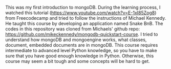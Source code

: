This was my first introduction to mongoDB. During the learning process, I watched this tutorial (https://www.youtube.com/watch?v=E-1xI85Zog8) from Freecodecamp and tried to follow the instructions of Michael Kennedy. He taught this course by developing an application named Snake BnB. The codes in this repository was cloned from Michaels' github repo: https://github.com/mikeckennedy/mongodb-quickstart-course. I tried to understand how mongoDB and mongoengine works, what classes, document, embedded documents are in mongoDB. This course requires intermediate to advanced level Python knowledge, so you have to make sure that you have good enough knowledge in Python. Otherwise, this course may seem a bit tough and some concepts will be hard to get.
